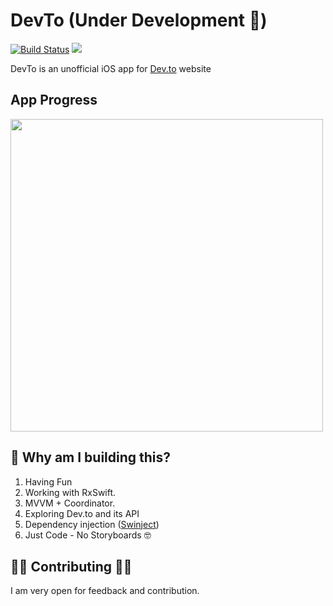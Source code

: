 # DevTo (Under Development 🔧)

[![Build Status](https://travis-ci.com/hadiidbouk/DevTo.iOS.svg?branch=dev)](https://travis-ci.com/hadiidbouk/DevTo.iOS)
<img src="https://img.shields.io/badge/Swift-5.0-orange.svg" />

DevTo is an unofficial iOS app for [Dev.to](https://dev.to) website

## App Progress
<img src="https://github.com/hadiidbouk/DevTo.iOS/blob/dev/App%20Progress/2019-05-19.png?raw=true" height="500px"/>

## 🧐 Why am I building this?

1. Having Fun
1. Working with RxSwift.
1. MVVM + Coordinator.
1. Exploring Dev.to and its API
1. Dependency injection ([Swinject](https://github.com/Swinject/Swinject))
1. Just Code - No Storyboards 🤓

## 👏🏻 Contributing 👏🏻

I am very open for feedback and contribution.
